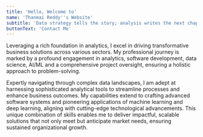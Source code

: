 ```yaml
---
title: 'Hello, Welcome to'
name: 'Thanmai Reddy''s Website'
subtitle: 'Data strategy tells the story; analysis writes the next chapter!'
buttonText: 'Contact Me'
---
```


Leveraging a rich foundation in analytics, I excel in driving transformative business solutions across various sectors. My professional journey is marked by a profound engagement in analytics, software development, data science, AI/ML and a comprehensive project oversight, ensuring a holistic approach to problem-solving.

Expertly navigating through complex data landscapes, I am adept at harnessing sophisticated analytical tools to streamline processes and enhance business outcomes. My capabilities extend to crafting advanced software systems and pioneering applications of machine learning and deep learning, aligning with cutting-edge technological advancements. This unique combination of skills enables me to deliver impactful, scalable solutions that not only meet but anticipate market needs, ensuring sustained organizational growth.
